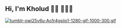 
## Hi, I'm Kholud 👋🏻 👩🏻‍💻

[![tumblr-owi25v6u-Ao1r4gsiio1-1280-gif-1000-300.gif](https://i.postimg.cc/LsCRYbMG/tumblr-owi25v6u-Ao1r4gsiio1-1280-gif-1000-300.gif)](https://postimg.cc/QBTvvSCq)


